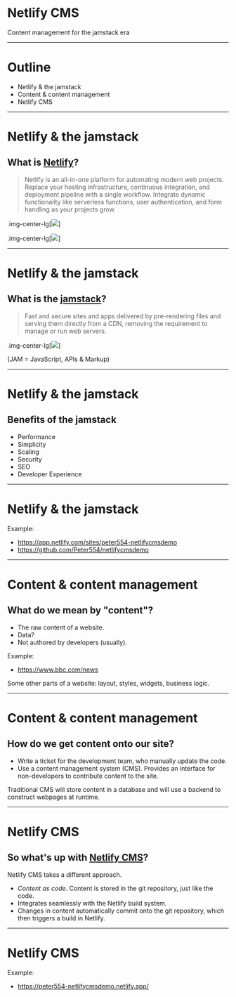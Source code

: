 # Netlify CMS

Content management for the jamstack era

---

# Outline

- Netlify & the jamstack
- Content & content management
- Netlify CMS

---

# Netlify & the jamstack

## What is [Netlify](https://www.netlify.com/)?

> Netlify is an all-in-one platform for automating modern web projects. Replace your hosting infrastructure, continuous integration, and deployment pipeline with a single workflow. Integrate dynamic functionality like serverless functions, user authentication, and form handling as your projects grow.

.img-center-lg[![](/media/netlify-workflow.png)]

.img-center-lg[![](/media/netlify-extras.png)]

---

# Netlify & the jamstack

## What is the [jamstack](https://jamstack.org/)?

> Fast and secure sites and apps delivered by pre-rendering files and serving them directly from a CDN, removing the requirement to manage or run web servers.

.img-center-lg[![](/media/jamstack.png)]

(JAM = JavaScript, APIs & Markup)

---

# Netlify & the jamstack

## Benefits of the jamstack

- Performance
- Simplicity
- Scaling
- Security
- SEO
- Developer Experience

---

# Netlify & the jamstack

Example:

- https://app.netlify.com/sites/peter554-netlifycmsdemo
- https://github.com/Peter554/netlifycmsdemo

---

# Content & content management

## What do we mean by "content"?

- The raw content of a website.
- Data?
- Not authored by developers (usually).

Example:

- https://www.bbc.com/news

Some other parts of a website: layout, styles, widgets, business logic.

---

# Content & content management

## How do we get content onto our site?

- Write a ticket for the development team, who manually update the code.
- Use a content management system (CMS). Provides an interface for non-developers to contribute content to the site.

Traditional CMS will store content in a database and will use a backend to construct webpages at runtime.

---

# Netlify CMS

## So what's up with [Netlify CMS](https://www.netlifycms.org/)?

Netlify CMS takes a different approach.

- *Content as code*. Content is stored in the git repository, just like the code.
- Integrates seamlessly with the Netlify build system.
- Changes in content automatically commit onto the git repository, which then triggers a build in Netlify.

---

# Netlify CMS

Example:

- https://peter554-netlifycmsdemo.netlify.app/
